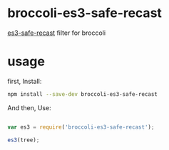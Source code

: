 broccoli-es3-safe-recast
========================

[es3-safe-recast](https://github.com/stefanpenner/es3-safe-recast) filter for broccoli

usage
=====

first, Install:

```sh
npm install --save-dev broccoli-es3-safe-recast
```

And then, Use:

```js

var es3 = require('broccoli-es3-safe-recast');

es3(tree);
```
